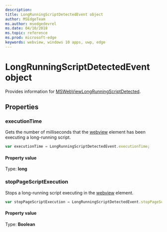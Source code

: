 ```yaml
---
description: 
title: LongRunningScriptDetectedEvent object
author: MSEdgeTeam
ms.author: msedgedevrel
ms.date: 04/10/2018
ms.topic: reference
ms.prod: microsoft-edge
keywords: webview, windows 10 apps, uwp, edge
---
```


# LongRunningScriptDetectedEvent object

Provides information for [MSWebViewLongRunningScriptDetected](../webview.md#mswebviewlongrunningscriptdetected).

## Properties

### executionTime

Gets the number of milliseconds that the [webview](../webview.md) element has been executing a long-running script.

```js
var executionTime = LongRunningScriptDetectedEvent.executionTime;
```

#### Property value
Type: **long**

### stopPageScriptExecution
Stops a long-running script executing in the [webview](../webview.md) element.

```js
var stopPageScriptExecution = LongRunningScriptDetectedEvent.stopPageScriptExecution;
```

#### Property value
Type: **Boolean**
